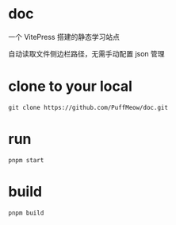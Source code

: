# doc

一个 VitePress 搭建的静态学习站点

自动读取文件侧边栏路径，无需手动配置 json 管理

# clone to your local

```
git clone https://github.com/PuffMeow/doc.git
```

# run

```
pnpm start
```

# build

```
pnpm build
```
